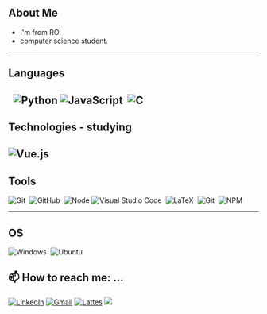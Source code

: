 ## About Me

* I'm from RO.
* computer science student. 


---

## Languages
&nbsp;
![Python](https://img.shields.io/badge/Python-3776AB?style=for-the-badge&logo=python&logoColor=white)
![JavaScript](https://img.shields.io/badge/JavaScript-323330?style=for-the-badge&logo=javascript&logoColor=F7DF1E)&nbsp;
![C](https://img.shields.io/badge/C-00599C?style=for-the-badge&logo=c&logoColor=white)&nbsp;
---

## Technologies - studying 

![Vue.js](https://img.shields.io/badge/Vue.js-35495E?style=for-the-badge&logo=vuedotjs&logoColor=4FC08D)&nbsp;
---

## Tools

![Git](https://img.shields.io/badge/-Git-202020?style=for-the-badge&logo=git)&nbsp;
![GitHub](https://img.shields.io/badge/GitHub-100000?style=for-the-badge&logo=github&logoColor=white)&nbsp;
![Node](https://img.shields.io/badge/Node.js-339933?style=for-the-badge&logo=nodedotjs&logoColor=white)
![Visual Studio Code](https://img.shields.io/badge/-Visual%20Studio%20Code-202020?style=for-the-badge&logo=visual-studio-code&logoColor=007ACC)&nbsp;
![LaTeX](https://img.shields.io/badge/LaTeX-47A141?style=for-the-badge&logo=LaTeX&logoColor=white)&nbsp;
![Git](https://img.shields.io/badge/Made%20with-Jupyter-orange?style=for-the-badge&logo=Jupyter)&nbsp;
![NPM](https://img.shields.io/badge/npm-CB3837?style=for-the-badge&logo=npm&logoColor=white)


---
## OS
![Windows](https://img.shields.io/badge/Windows-0078D6?style=for-the-badge&logo=windows&logoColor=white)&nbsp;
![Ubuntu](https://img.shields.io/badge/Ubuntu-E95420?style=for-the-badge&logo=ubuntu&logoColor=white)&nbsp;


## 📫 How to reach me: …
[![LinkedIn](https://img.shields.io/badge/LinkedIn-0077B5?style=for-the-badge&logo=linkedin&logoColor=white)](https://www.linkedin.com/in/kamila-benevides/)
[![Gmail](https://img.shields.io/badge/Gmail-D14836?style=for-the-badge&logo=gmail&logoColor=white)](mailto:kab@ic.ufal.br)
[![Lattes](https://img.shields.io/badge/Lattes-202020?style=for-the-badge&Color=white)](http://lattes.cnpq.br/5667516041449066)
 <a href="https://discord.gg/MilaBenevides#3158" target="_blank"><img src="https://img.shields.io/badge/Discord-7289DA?style=for-the-badge&logo=discord&logoColor=white" target="_blank"></a> 
